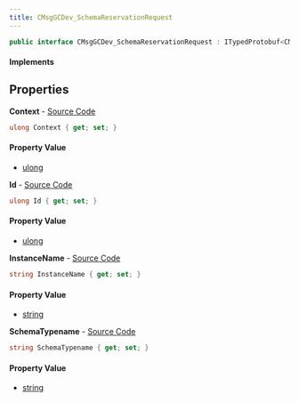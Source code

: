 ```yaml
---
title: CMsgGCDev_SchemaReservationRequest
---
```


```csharp
public interface CMsgGCDev_SchemaReservationRequest : ITypedProtobuf<CMsgGCDev_SchemaReservationRequest>, INativeHandle
```

#### Implements

## Properties

**Context** - [Source Code](https://github.com/swiftly-solution/swiftlys2/blob/master/managed/src/SwiftlyS2.Generated/Protobufs/Interfaces/CMsgGCDev_SchemaReservationRequest.cs#L19)

```csharp
ulong Context { get; set; }
```

#### Property Value

- [ulong](https://learn.microsoft.com/dotnet/api/system.uint64)

**Id** - [Source Code](https://github.com/swiftly-solution/swiftlys2/blob/master/managed/src/SwiftlyS2.Generated/Protobufs/Interfaces/CMsgGCDev_SchemaReservationRequest.cs#L22)

```csharp
ulong Id { get; set; }
```

#### Property Value

- [ulong](https://learn.microsoft.com/dotnet/api/system.uint64)

**InstanceName** - [Source Code](https://github.com/swiftly-solution/swiftlys2/blob/master/managed/src/SwiftlyS2.Generated/Protobufs/Interfaces/CMsgGCDev_SchemaReservationRequest.cs#L16)

```csharp
string InstanceName { get; set; }
```

#### Property Value

- [string](https://learn.microsoft.com/dotnet/api/system.string)

**SchemaTypename** - [Source Code](https://github.com/swiftly-solution/swiftlys2/blob/master/managed/src/SwiftlyS2.Generated/Protobufs/Interfaces/CMsgGCDev_SchemaReservationRequest.cs#L13)

```csharp
string SchemaTypename { get; set; }
```

#### Property Value

- [string](https://learn.microsoft.com/dotnet/api/system.string)

